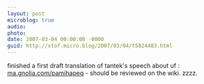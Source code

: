 ```yaml
---
layout: post
microblog: true
audio: 
photo: 
date: 2007-03-04 00:00:00 -0000
guid: http://xtof.micro.blog/2007/03/04/t5824483.html
---
```

finished a first draft translation of tantek's speech about uf :  [ma.gnolia.com/pamihapeq](http://ma.gnolia.com/pamihapeq) - should be reviewed on the wiki. zzzz.
